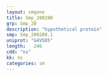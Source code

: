 ```yaml
---
layout: smgene
title: Smp_200280
grp: Smp_20
description: "hypothetical protein"
smp: Smp_200280.1
uniprot: "G4V5D5"
length:   246
cdd: "ns"
kk: ns
categories: sm
---
```

